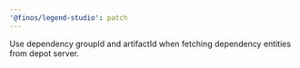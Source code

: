 ```yaml
---
'@finos/legend-studio': patch
---
```


Use dependency groupId and artifactId when fetching dependency entities from depot server.
